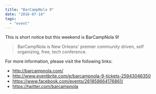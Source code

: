 ```yaml
---
title: "BarCampNola 9"
date: "2016-07-14"
tags:
  - "event"
---
```


This is short notice but this weekend is BarCampNola 9!

> BarCampNola is New Orleans' premier community driven, self organizing, free, tech conference.

For more information, please visit the following links:

- http://barcampnola.com/
- http://www.eventbrite.com/e/barcampnola-9-tickets-25943046350
- https://www.facebook.com/events/261858664176861/
- https://twitter.com/barcampnola
